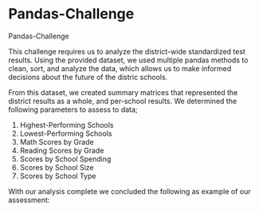 # Pandas-Challenge
Pandas-Challenge

This challenge requires us to analyze the district-wide standardized test results. Using the provided dataset, we used multiple pandas methods to clean, sort, and analyze the data, which allows us to make informed decisions about the future of the distric schools.

From this dataset, we created summary matrices that represented the district results as a whole, and per-school results. We determined the following parameters to assess to data;
  1. Highest-Performing Schools
  2. Lowest-Performing Schools
  3. Math Scores by Grade
  4. Reading Scores by Grade
  5. Scores by School Spending
  6. Scores by School Size
  7. Scores by School Type

With our analysis complete we concluded the following as example of our assessment:

